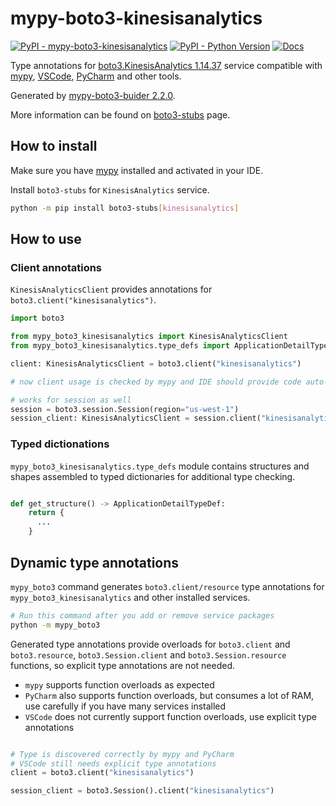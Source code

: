 # mypy-boto3-kinesisanalytics

[![PyPI - mypy-boto3-kinesisanalytics](https://img.shields.io/pypi/v/mypy-boto3-kinesisanalytics.svg?color=blue)](https://pypi.org/project/mypy-boto3-kinesisanalytics)
[![PyPI - Python Version](https://img.shields.io/pypi/pyversions/mypy-boto3-kinesisanalytics.svg?color=blue)](https://pypi.org/project/mypy-boto3-kinesisanalytics)
[![Docs](https://img.shields.io/readthedocs/mypy-boto3-builder.svg?color=blue)](https://mypy-boto3-builder.readthedocs.io/)

Type annotations for
[boto3.KinesisAnalytics 1.14.37](https://boto3.amazonaws.com/v1/documentation/api/1.14.37/reference/services/kinesisanalytics.html#KinesisAnalytics) service
compatible with [mypy](https://github.com/python/mypy), [VSCode](https://code.visualstudio.com/),
[PyCharm](https://www.jetbrains.com/pycharm/) and other tools.

Generated by [mypy-boto3-buider 2.2.0](https://github.com/vemel/mypy_boto3_builder).

More information can be found on [boto3-stubs](https://pypi.org/project/boto3-stubs/) page.

## How to install

Make sure you have [mypy](https://github.com/python/mypy) installed and activated in your IDE.

Install `boto3-stubs` for `KinesisAnalytics` service.

```bash
python -m pip install boto3-stubs[kinesisanalytics]
```

## How to use

### Client annotations

`KinesisAnalyticsClient` provides annotations for `boto3.client("kinesisanalytics")`.

```python
import boto3

from mypy_boto3_kinesisanalytics import KinesisAnalyticsClient
from mypy_boto3_kinesisanalytics.type_defs import ApplicationDetailTypeDef, ...

client: KinesisAnalyticsClient = boto3.client("kinesisanalytics")

# now client usage is checked by mypy and IDE should provide code auto-complete

# works for session as well
session = boto3.session.Session(region="us-west-1")
session_client: KinesisAnalyticsClient = session.client("kinesisanalytics")
```








### Typed dictionations

`mypy_boto3_kinesisanalytics.type_defs` module contains structures and shapes assembled
to typed dictionaries for additional type checking.

```python

def get_structure() -> ApplicationDetailTypeDef:
    return {
      ...
    }
```


## Dynamic type annotations

`mypy_boto3` command generates `boto3.client/resource` type annotations for
`mypy_boto3_kinesisanalytics` and other installed services.

```bash
# Run this command after you add or remove service packages
python -m mypy_boto3
```

Generated type annotations provide overloads for `boto3.client` and `boto3.resource`,
`boto3.Session.client` and `boto3.Session.resource` functions,
so explicit type annotations are not needed.

- `mypy` supports function overloads as expected
- `PyCharm` also supports function overloads, but consumes a lot of RAM, use carefully if you have many services installed
- `VSCode` does not currently support function overloads, use explicit type annotations

```python

# Type is discovered correctly by mypy and PyCharm
# VSCode still needs explicit type annotations
client = boto3.client("kinesisanalytics")

session_client = boto3.Session().client("kinesisanalytics")
```
